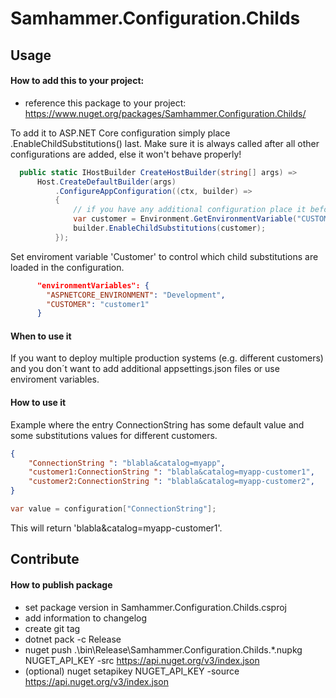 # Samhammer.Configuration.Childs

## Usage

#### How to add this to your project:
- reference this package to your project: https://www.nuget.org/packages/Samhammer.Configuration.Childs/

To add it to ASP.NET Core configuration simply place .EnableChildSubstitutions() last. Make sure it is always called after all other configurations are added, else it won't behave properly!

```csharp
  public static IHostBuilder CreateHostBuilder(string[] args) =>
      Host.CreateDefaultBuilder(args)
          .ConfigureAppConfiguration((ctx, builder) =>
          {
              // if you have any additional configuration place it before
              var customer = Environment.GetEnvironmentVariable("CUSTOMER");
              builder.EnableChildSubstitutions(customer);
          });
```

Set enviroment variable 'Customer' to control which child substitutions are loaded in the configuration.

```json
      "environmentVariables": {
        "ASPNETCORE_ENVIRONMENT": "Development",
        "CUSTOMER": "customer1"
      }
```

#### When to use it

If you want to deploy multiple production systems (e.g. different customers) and you don´t want to add additional appsettings.json files or use enviroment variables.

#### How to use it

Example where the entry ConnectionString has some default value and some substitutions values for different customers.

```json
{
    "ConnectionString ": "blabla&catalog=myapp",
    "customer1:ConnectionString ": "blabla&catalog=myapp-customer1",
    "customer2:ConnectionString ": "blabla&catalog=myapp-customer2",
}
```

```csharp
var value = configuration["ConnectionString"];
```

This will return 'blabla&catalog=myapp-customer1'.

## Contribute

#### How to publish package
- set package version in Samhammer.Configuration.Childs.csproj
- add information to changelog
- create git tag
- dotnet pack -c Release
- nuget push .\bin\Release\Samhammer.Configuration.Childs.*.nupkg NUGET_API_KEY -src https://api.nuget.org/v3/index.json
- (optional) nuget setapikey NUGET_API_KEY -source https://api.nuget.org/v3/index.json
